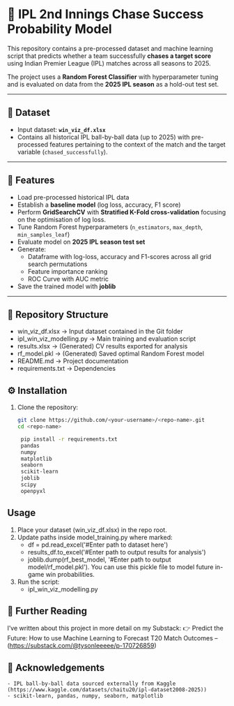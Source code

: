 # 🏏 IPL 2nd Innings Chase Success Probability Model

This repository contains a pre-processed dataset and machine learning script that predicts whether a team successfully **chases a target score** using Indian Premier League (IPL) matches across all seasons to 2025.  

The project uses a **Random Forest Classifier** with hyperparameter tuning and is evaluated on data from the **2025 IPL season** as a hold-out test set.  

---

## 📂 Dataset
- Input dataset: **`win_viz_df.xlsx`**
- Contains all historical IPL ball-by-ball data (up to 2025) with pre-processed features pertaining to the context of the match and the target variable (`chased_successfully`).

---

## 🚀 Features
- Load pre-processed historical IPL data  
- Establish a **baseline model** (log loss, accuracy, F1 score)  
- Perform **GridSearchCV** with **Stratified K-Fold cross-validation** focusing on the optimisation of log loss.
- Tune Random Forest hyperparameters (`n_estimators`, `max_depth`, `min_samples_leaf`)  
- Evaluate model on **2025 IPL season test set**  
- Generate:
  - Dataframe with log-loss, accuracy and F1-scores across all grid search permutations
  - Feature importance ranking  
  - ROC Curve with AUC metric  
- Save the trained model with **joblib**

---

## 📂 Repository Structure
- win_viz_df.xlsx -> Input dataset contained in the Git folder
- ipl_win_viz_modelling.py -> Main training and evaluation script
- results.xlsx -> (Generated) CV results exported for analysis
- rf_model.pkl -> (Generated) Saved optimal Random Forest model
- README.md -> Project documentation
- requirements.txt -> Dependencies

## ⚙️ Installation

1. Clone the repository:
   ```bash
   git clone https://github.com/<your-username>/<repo-name>.git
   cd <repo-name>

    pip install -r requirements.txt
    pandas
    numpy
    matplotlib
    seaborn
    scikit-learn
    joblib
    scipy
    openpyxl

## Usage
1. Place your dataset (win_viz_df.xlsx) in the repo root.
2. Update paths inside model_training.py where marked:
    - df = pd.read_excel('#Enter path to dataset here')
    - results_df.to_excel('#Enter path to output results for analysis')
    - joblib.dump(rf_best_model, '#Enter path to output model/rf_model.pkl'). You can use this pickle file to model future in-game win probabilities.
3. Run the script:
    - ipl_win_viz_modelling.py

## 📝 Further Reading
I’ve written about this project in more detail on my Substack:
👉 Predict the Future: How to use Machine Learning to Forecast T20 Match Outcomes – (https://substack.com/@tysonleeeee/p-170726859)

## 🙌 Acknowledgements

    - IPL ball-by-ball data sourced externally from Kaggle (https://www.kaggle.com/datasets/chaitu20/ipl-dataset2008-2025))
    - scikit-learn, pandas, numpy, seaborn, matplotlib
